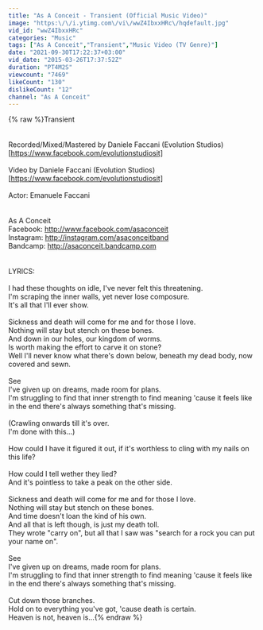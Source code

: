 ```yaml
---
title: "As A Conceit - Transient (Official Music Video)"
image: "https:\/\/i.ytimg.com\/vi\/wwZ4IbxxHRc\/hqdefault.jpg"
vid_id: "wwZ4IbxxHRc"
categories: "Music"
tags: ["As A Conceit","Transient","Music Video (TV Genre)"]
date: "2021-09-30T17:22:37+03:00"
vid_date: "2015-03-26T17:37:52Z"
duration: "PT4M2S"
viewcount: "7469"
likeCount: "130"
dislikeCount: "12"
channel: "As A Conceit"
---
```

{% raw %}Transient<br /><br /><br />Recorded/Mixed/Mastered by Daniele Faccani (Evolution Studios)<br />[<a rel="nofollow" target="blank" href="https://www.facebook.com/evolutionstudiosit]">https://www.facebook.com/evolutionstudiosit]</a><br /><br />Video by Daniele Faccani (Evolution Studios)<br />[<a rel="nofollow" target="blank" href="https://www.facebook.com/evolutionstudiosit]">https://www.facebook.com/evolutionstudiosit]</a><br /><br />Actor: Emanuele Faccani<br /><br /><br />As A Conceit<br />Facebook: <a rel="nofollow" target="blank" href="http://www.facebook.com/asaconceit">http://www.facebook.com/asaconceit</a><br />Instagram: <a rel="nofollow" target="blank" href="http://instagram.com/asaconceitband">http://instagram.com/asaconceitband</a><br />Bandcamp: <a rel="nofollow" target="blank" href="http://asaconceit.bandcamp.com">http://asaconceit.bandcamp.com</a><br /><br /><br />LYRICS:<br /><br />I had these thoughts on idle, I've never felt this threatening.<br />I'm scraping the inner walls, yet never lose composure.<br />It's all that I'll ever show.<br /><br />Sickness and death will come for me and for those I love.<br />Nothing will stay but stench on these bones.<br />And down in our holes, our kingdom of worms.<br />Is worth making the effort to carve it on stone?<br />Well I'll never know what there's down below, beneath my dead body, now covered and sewn.<br /><br />See<br />I've given up on dreams, made room for plans.<br />I'm struggling to find that inner strength to find meaning 'cause it feels like in the end there's always something that's missing.<br /><br />(Crawling onwards till it's over.<br />I'm done with this...)<br /><br />How could I have it figured it out, if it's worthless to cling with my nails on this life?<br /><br />How could I tell wether they lied?<br />And it's pointless to take a peak on the other side.<br /><br />Sickness and death will come for me and for those I love.<br />Nothing will stay but stench on these bones.<br />And time doesn't loan the kind of his own.<br />And all that is left though, is just my death toll.<br />They wrote &quot;carry on&quot;, but all that I saw was &quot;search for a rock you can put your name on&quot;.<br /><br />See<br />I've given up on dreams, made room for plans.<br />I'm struggling to find that inner strength to find meaning 'cause it feels like in the end there's always something that's missing.<br /><br />Cut down those branches.<br />Hold on to everything you've got, 'cause death is certain.<br />Heaven is not, heaven is...{% endraw %}
